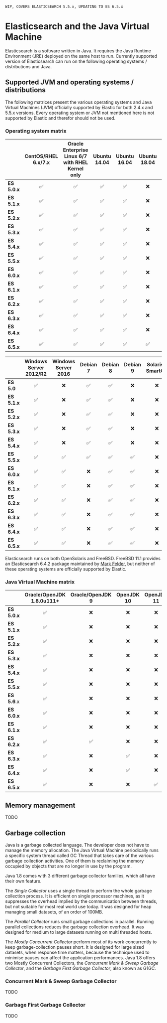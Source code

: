 ```
WIP, COVERS ELASTICSEARCH 5.5.x, UPDATING TO ES 6.5.x
```

# Elasticsearch and the Java Virtual Machine

Elasticsearch is a software written in Java. It requires the Java Runtime Environment (JRE) deployed on the same host to run. Currently supported version of Elasticsearch can run on the following operating systems / distributions and Java.

## Supported JVM and operating systems / distributions

The following matrices present the various operating systems and Java Virtual Machines (JVM) officially supported by Elastic for both 2.4.x and 5.5.x versions. Every operating system or JVM not mentioned here is not supported by Elastic and therefor should not be used.

### Operating system matrix 

|     | CentOS/RHEL 6.x/7.x | Oracle Enterprise Linux 6/7 with RHEL Kernel only | Ubuntu 14.04 | Ubuntu 16.04 | **Ubuntu 18.04** | SLES 11 SP4\*\*/12 | SLES 12 | openSUSE Leap 42 |
| --- |:---:|:---:|:---:|:---:|:---:|:---:|:---:|:---:|
| **ES 5.0.x** | ✅ | ✅ | ✅ | ✅ | ❌ | ✅ | ✅ | ✅ |
| **ES 5.1.x** | ✅ | ✅ | ✅ | ✅ | ❌ | ✅ | ✅ | ✅ |
| **ES 5.2.x** | ✅ | ✅ | ✅ | ✅ | ❌ | ✅ | ✅ | ✅ |
| **ES 5.3.x** | ✅ | ✅ | ✅ | ✅ | ❌ | ✅ | ✅ | ✅ |
| **ES 5.4.x** | ✅ | ✅ | ✅ | ✅ | ❌ | ✅ | ✅ | ✅ |
| **ES 5.5.x** | ✅ | ✅ | ✅ | ✅ | ❌ | ✅ | ✅ | ✅ |
| **ES 6.0.x** | ✅ | ✅ | ✅ | ✅ | ❌ | ❌ | ✅ | ✅ |
| **ES 6.1.x** | ✅ | ✅ | ✅ | ✅ | ❌ | ❌ | ✅ | ✅ |
| **ES 6.2.x** | ✅ | ✅ | ✅ | ✅ | ❌ | ❌ | ✅ | ✅ |
| **ES 6.3.x** | ✅ | ✅ | ✅ | ✅ | ❌ | ❌ | ✅ | ✅ |
| **ES 6.4.x** | ✅ | ✅ | ✅ | ✅ | ❌ | ❌ | ✅ | ✅ |
| **ES 6.5.x** | ✅ | ✅ | ✅ | ✅ | ✅ | ❌ | ✅ | ✅ |


|     | Windows Server 2012/R2 | Windows Server 2016 | Debian 7 | Debian 8 | Debian 9 | **Solaris / SmartOS** | Amazon Linux |
| --- |:---:|:---:|:---:|:---:|:---:|:---:|:---:|
| **ES 5.0** | ✅ | ❌ | ✅ | ✅ | ❌ | ❌ | ✅ |
| **ES 5.1.x** | ✅ | ❌ | ✅ | ✅ | ❌ | ❌ | ✅ |
| **ES 5.2.x** | ✅ | ❌ | ✅ | ✅ | ❌ | ❌ | ✅ |
| **ES 5.3.x** | ✅ | ❌ | ✅ | ✅ | ❌ | ❌ | ✅ |
| **ES 5.4.x** | ✅ | ❌ | ✅ | ✅ | ❌ | ❌ | ✅ |
| **ES 5.5.x** | ✅ | ✅ | ✅ | ✅ | ✅ | ❌ | ✅ |
| **ES 6.0.x** | ✅ | ✅ | ❌ | ✅ | ✅ | ❌ | ✅ |
| **ES 6.1.x** | ✅ | ✅ | ❌ | ✅ | ✅ | ❌ | ✅ |
| **ES 6.2.x** | ✅ | ✅ | ❌ | ✅ | ✅ | ❌ | ✅ |
| **ES 6.3.x** | ✅ | ✅ | ❌ | ✅ | ✅ | ❌ | ✅ |
| **ES 6.4.x** | ✅ | ✅ | ❌ | ✅ | ✅ | ❌ | ✅ |
| **ES 6.5.x** | ✅ | ✅ | ❌ | ✅ | ✅ | ❌ | ✅ |

Elasticsearch runs on both OpenSolaris and FreeBSD. FreeBSD 11.1 provides an Elasticsearch 6.4.2 package maintained by [Mark Felder](mailto:feld@freebsd.org), but neither of these operating systems are officially supported by Elastic.

### Java Virtual Machine matrix

|     | Oracle/OpenJDK 1.8.0u111+ | Oracle/OpenJDK 9 | OpenJDK 10 | OpenJDK 11 | Azul Zing 16.01.9.0+ | IBM J9 |
| --- |:---:|:---:|:---:|:---:|:---:| --- |
| **ES 5.0.x** | ✅ | ❌ | ❌ | ❌ | ✅ | ❌ |
| **ES 5.1.x** | ✅ | ❌ | ❌ | ❌ | ✅ | ❌ |
| **ES 5.2.x** | ✅ | ❌ | ❌ | ❌ | ✅ | ❌ |
| **ES 5.3.x** | ✅ | ❌ | ❌ | ❌ | ✅ | ❌ |
| **ES 5.4.x** | ✅ | ❌ | ❌ | ❌ | ✅ | ❌ |
| **ES 5.5.x** | ✅ | ❌ | ❌ | ❌ | ✅ | ❌ |
| **ES 5.6**.x | ✅ | ❌ | ❌ | ❌ | ✅ | ❌ |
| **ES 6.0.x** | ✅ | ❌ | ❌ | ❌ | ❌ | ❌ |
| **ES 6.1.x** | ✅ | ❌ | ❌ | ❌ | ❌ | ❌ |
| **ES 6.2.x** | ✅ | ✅ | ❌ | ❌ | ❌ | ❌ |
| **ES 6.3.x** | ✅ | ❌ | ✅ | ❌ | ❌ | ❌ |
| **ES 6.4.x** | ✅ | ❌ | ✅ | ❌ | ❌ | ❌ |
| **ES 6.5.x** | ✅ | ❌ | ❌ | ✅ | ❌ | ❌ |



## Memory management

TODO

## Garbage collection

Java is a garbage collected language. The developer does not have to manage the memory allocation. The Java Virtual Machine periodically runs a specific system thread called GC Thread that takes care of the various garbage collection activities. One of them is reclaiming the memory occupied by objects that are no longer in use by the program.

Java 1.8 comes with 3 different garbage collector families, which all have their own feature.

The *Single Collector* uses a single thread to perform the whole garbage collection process. It is efficient on single processor machines, as it suppresses the overhead implied by the communication between threads, but not suitable for most real world use today. It was designed for heap managing small datasets, of an order of 100MB.

The *Parallel Collector* runs small garbage collections in parallel. Running parallel collections reduces the garbage collection overhead. It was designed for medium to large datasets running on multi threaded hosts.

The *Mostly Concurrent Collector* perform most of its work concurrently to keep garbage-collection pauses short. It is designed for large sized datasets, when response time matters, because the technique used to minimise pauses can affect the application performances. Java 1.8 offers two Mostly Concurrent Collectors, the *Concurrent Mark & Sweep Garbage Collector*, and the *Garbage First Garbage Collector*, also known as G1GC.

### Concurrent Mark & Sweep Garbage Collector

TODO

### Garbage First Garbage Collector

TODO
